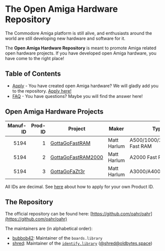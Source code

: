 # The Open Amiga Hardware Repository

The Commodore Amiga platform is still alive, and enthusiasts around the world are still developing new hardware and software for it.

The **Open Amiga Hardware Repository** is meant to promote Amiga related open hardware projects. If you have developed open Amiga hardware, you have come to the right place!

## Table of Contents
* [Apply](application.md) - You have created open Amiga hardware? We will gladly add you to the repository. [Apply here!](application.md)
* [FAQ](faq.md) - You have questions? Maybe you will find the answer here!

## Open Amiga Hardware Projects

| Manuf-ID | Prod-ID | Project  | Maker | Type |
| --------:| -------:| -------- | ----- | ---- |
| 5194 |   1 | [GottaGoFastRAM](https://github.com/LIV2/GottaGoFastRAM) | Matt Harlum | A500/1000/2000/CDTV Fast RAM |
| 5194 |   2 | [GottaGoFastRAM2000](https://github.com/LIV2/GottaGoFastRAM2000) | Matt Harlum | A2000 Fast RAM |
| 5194 |   3 | [GottaGoFaZt3r](https://github.com/LIV2/GottaGoFaZt3r) | Matt Harlum | A3000/A4000 Fast RAM |

All IDs are decimal. See [here](application.md) about how to apply for your own Product ID.

## The Repository

The official repository can be found here: [https://github.com/oahr/oahr](https://github.com/oahr/oahr)

The maintainers are (in alphabetical order):

* [bubbob42](https://github.com/bubbob42): Maintainer of the `boards.library`
* [shred](https://github.com/shred): Maintainer of the [`identify.library`](https://github.com/shred/identify) ([@shred@oldbytes.space](https://oldbytes.space/@shred))
